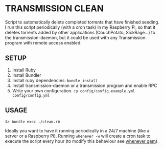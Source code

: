 # TRANSMISSION CLEAN

Script to automatically delete completed torrents that have finished seeding.
I run this script periodically (with a cron task) in my Raspberry Pi, so that it deletes torrents added by other applications (CouchPotato, SickRage...) to the transmission-daemon, but it could be used with any Transmission program with remote access enabled.

## SETUP

1. Install Ruby
2. Install Bundler
3. Install ruby dependencies: `bundle install`
4. Install transmission-daemon or a transmission program and enable RPC
4. Write your own configuration. `cp config/config.example.yml config/config.yml`

## USAGE
```
$> bundle exec ./clean.rb 
```

Ideally you want to have it running periodically in a 24/7 machine (like a server or a Raspberry Pi). Running `whenever -w` will create a cron task to execute the script every hour (to modify this behaviour see [whenever gem](https://github.com/javan/whenever)).